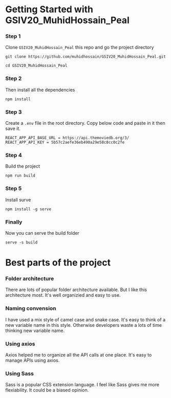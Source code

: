 # Getting Started with GSIV20_MuhidHossain_Peal

### Step 1
Clone `GSIV20_MuhidHossain_Peal` this repo and go the project directory
```
git clone https://github.com/muhidhossain/GSIV20_MuhidHossain_Peal.git
```
```
cd GSIV20_MuhidHossain_Peal
```
### Step 2
Then install all the dependencies
```
npm install
```
### Step 3
Create a `.env` file in the root directory. Copy below code and paste in it then save it.
```
REACT_APP_API_BASE_URL = https://api.themoviedb.org/3/
REACT_APP_API_KEY = 5b57c2aefe36eb490a29e58c8cc0c2fe
```
### Step 4
Build the project
```
npm run build
```
### Step 5
Install surve
```
npm install -g serve
```
### Finally
Now you can serve the build folder
```
serve -s build
```
# Best parts of the project
### Folder architecture
There are lots of popular folder architecture available. But I like this architecture most. It's well organizied and easy to use.
### Naming convension
I have used a mix style of camel case and snake case. It's easy to think of a new variable name in this style. Otherwise developers waste a lots of time thinking new variable name.
### Using axios
Axios helped me to organize all the API calls at one place. It's easy to manage APIs using axios.
### Using Sass
Sass is a popular CSS extension language. I feel like Sass gives me more flexiability. It could be a biased opinion.
